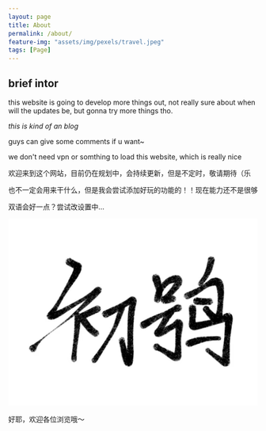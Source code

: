 ```yaml
---
layout: page
title: About
permalink: /about/
feature-img: "assets/img/pexels/travel.jpeg"
tags: [Page]
---
```

## brief intor

this website is going to develop more things out, not really sure about when will the updates be, but gonna try more things tho. 

*this is kind of an blog*

guys can give some comments if u want~

we don't need vpn or somthing to load this website, which is really nice

欢迎来到这个网站，目前仍在规划中，会持续更新，但是不定时，敬请期待（乐

也不一定会用来干什么，但是我会尝试添加好玩的功能的！！现在能力还不是很够

双语会好一点？尝试改设置中...

![](/assets/img/namelogo.png)

好耶，欢迎各位浏览哦～

